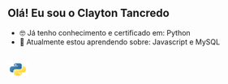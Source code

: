 ## Olá! Eu sou o Clayton Tancredo

- 🤓  Já tenho conhecimento e certificado em: Python
- 🌱  Atualmente estou aprendendo sobre: ​​Javascript e MySQL

<div style="display: inline_block"><br>
<img aligy="center" all="clayton-Python"height="30" width="40" src="https://raw.githubusercontent.com/devicons/devicon/master/icons/python/python-original.svg">
</div>
